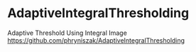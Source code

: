 # AdaptiveIntegralThresholding
Adaptive Threshold Using Integral Image
https://github.com/phryniszak/AdaptiveIntegralThresholding
